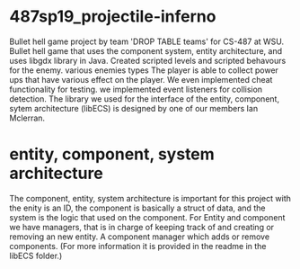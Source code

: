 # 487sp19_projectile-inferno

Bullet hell game project by team 'DROP TABLE teams' for CS-487 at WSU. Bullet hell game that uses the component system, entity architecture, and uses libgdx library in Java. Created scripted levels and scripted behavours for the enemy. various enemies types The player is able to collect power ups that have various effect on the player. We even implemented cheat functionality for testing. we implemented event listeners for collision detection. The library we used for the interface of the entity, component, sytem architecture (libECS) is designed by one of our members Ian Mclerran.   

# entity, component, system architecture
The component, entity, system architecture is important for this project with the enity is an ID, the component is basically a struct of data, and the system is the logic that used on the component. For Entity and component we have managers, that is in charge of keeping track of and creating or removing an new entity. A component manager which adds or remove components. (For more information it is provided in the readme in the libECS folder.) 
